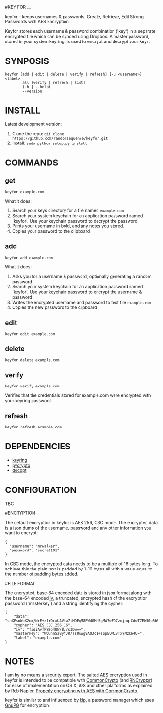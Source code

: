 #KEY FOR __

keyfor - keeps usernames & passwords. Create, Retrieve, Edit Strong Passwords with AES Encryption

Keyfor stores each username & password combination ('key') in a separate encrypted file which can be synced using Dropbox. A master password, stored in your system keyring, is used to encrypt and decrypt your keys.

# SYNPOSIS

    keyfor [add | edit | delete | verify | refresh] [-u <username>] <label>
            all [verify | refresh | list]
            (-h | --help)
            --version

# INSTALL

Latest development version:

 1. Clone the repo: `git clone https://github.com/randomsequence/keyfor.git`
 2. Install: `sudo python setup.py install`

# COMMANDS

## get

    keyfor example.com

What it does:

1. Search your keys directory for a file named `example.com`
2. Search your system keychain for an application password named 'keyfor'. Use your keychain password to decrypt the password
3. Prints your username in bold, and any notes you stored.
4. Copies your password to the clipboard

## add

    keyfor add example.com
    
What it does:    
    
1. Asks you for a username & password, optionally generating a random password
2. Search your system keychain for an application password named 'keyfor'. Use your keychain password to encrypt the username & password
3. Writes the encrypted username and password to text file `example.com`
4. Copies the new password to the clipboard

## edit

    keyfor edit example.com

## delete

    keyfor delete example.com

## verify

    keyfor verify example.com

Verifies that the credentials stored for example.com were encrypted with your keyring password

## refresh

    keyfor refresh example.com

# DEPENDENCIES

* [keyring](https://bitbucket.org/kang/python-keyring-lib)
* [pycrypto](https://www.dlitz.net/software/pycrypto/)
* [docopt](https://github.com/docopt/docopt)

# CONFIGURATION

TBC

#ENCRYPTION

The default encryption in keyfor is AES 256, CBC mode. The encrypted data is a json dump of the username, password and any other information you want to encrypt:

    {
      "username": "mrwalker",
      "password": "secret101"
    }
    

In CBC mode, the encrypted data needs to be a multiple of 16 bytes long. To achieve this the plain text is padded by 1-16 bytes all with a value equal to the number of padding bytes added.

#FILE FORMAT

The encrypted, base-64 encoded data is stored in json format along with the base-64 encoded [iv](http://en.wikipedia.org/wiki/Initialisation_vector), a truncated, encrypted hash of the encryption password ('masterkey') and a string identifying the cypher:

    {
        "data": "snXFsnWoX2nm/NrE+zlYOrxUAVtw7tMDEqM8PWdGMhSgMA7wFO7zojaqiCdwT7EWJ0o5hVEdaOX7Wi1LGh7E3A==", 
        "cypher": "AES_CBC_256_16", 
        "iv": "f3diAvfPB2o40W/8//sIDw==", 
        "masterkey": "WOunnSzByYJR/ls0uwg9AQJcI+zSpEUMLvTxYNzk64U=", 
        "label": "example.com"
    }


# NOTES

I am by no means a security expert. The salted AES encryption used in keyfor is intended to be compatible with [CommonCrypto][] (and [RNCryptor][]) for ease of implementation on OS X, iOS and other platforms as explained by Rob Napier: [Properly encrypting with AES with CommonCrypto](http://robnapier.net/blog/aes-commoncrypto-564).

keyfor is similar to and influenced by [kip][], a password manager which uses [GnuPG][] for encryption. 

[kip]: https://github.com/grahamking/kip
[GnuPG]: http://www.gnupg.org/
[CommonCrypto]: http://opensource.apple.com/source/CommonCrypto/
[RNCryptor]: https://github.com/rnapier/RNCryptor